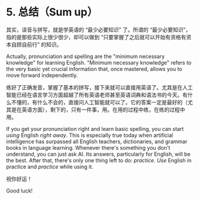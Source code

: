 
# 5. 总结（Sum up）

其实，读音与拼写，就是学英语的 “最少必要知识” 了。所谓的 “最少必要知识”，指的是那些实际上很少很少，却可以做到 “只要掌握了之后就可以开始有资格有资本自顾自前行” 的知识。

Actually, pronunciation and spelling are the "minimum necessary knowledge" for learning English. "Minimum necessary knowledge" refers to the very basic yet crucial information that, once mastered, allows you to move forward independently.

练好了正确发音，掌握了基本的拼写，接下来就可以直接用英语了。尤其是在人工智能已经在语言学习方面超越了所有英语老师甚至英语词典和语法书的今天。有什么不懂的，有什么不会的，直接问人工智能就可以了。它的答案一定是最好的（尤其是在英语方面），剩下的，只有一件事，用。在用的过程中练，在练的过程中用。

If you get your pronunciation right and learn basic spelling, you can start *using* English *right away*. This is especially true today when artificial intelligence has surpassed all English teachers, dictionaries, and grammar books in language learning. Whenever there's something you don't understand, you can just ask AI. Its answers, particularly for English, will be the best. After that, there's only one thing left to do: *practice*. *Use* English in practice and *practice* while using it.

祝你好运！

Good luck!
